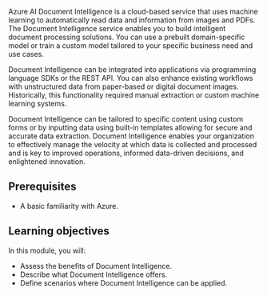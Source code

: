 Azure AI Document Intelligence is a cloud-based service that uses machine learning to automatically read data and information from images and PDFs. The Document Intelligence service enables you to build intelligent document processing solutions. You can use a prebuilt domain-specific model or train a custom model tailored to your specific business need and use cases.

Document Intelligence can be integrated into applications via programming language SDKs or the REST API. You can also enhance existing workflows with unstructured data from paper-based or digital document images. Historically, this functionality required manual extraction or custom machine learning systems.

Document Intelligence can be tailored to specific content using custom forms or by inputting data using built-in templates allowing for secure and accurate data extraction. Document Intelligence enables your  organization to effectively manage the velocity at which data is collected and processed and is key to improved operations, informed data-driven decisions, and enlightened innovation.

## Prerequisites

- A basic familiarity with Azure.

## Learning objectives

In this module, you will:

- Assess the benefits of Document Intelligence.
- Describe what Document Intelligence offers.
- Define scenarios where Document Intelligence can be applied.

